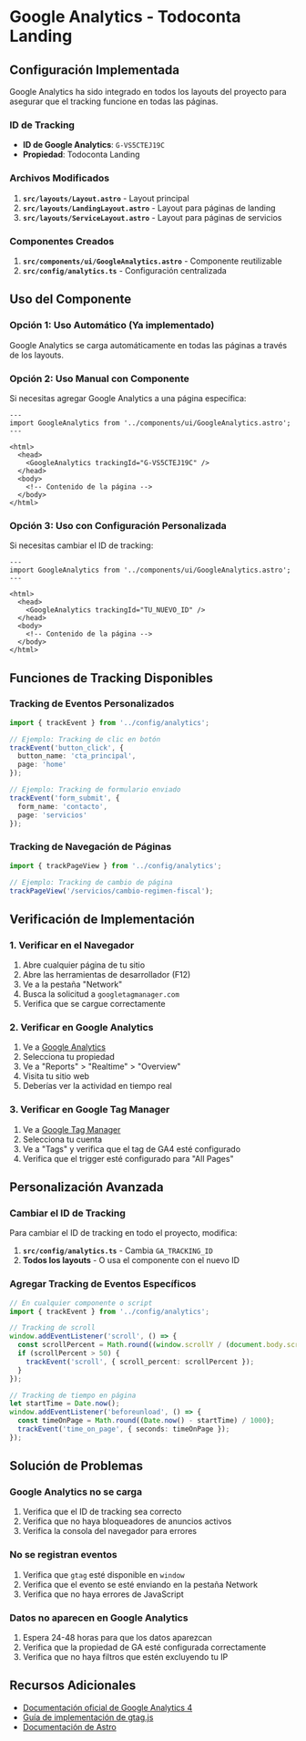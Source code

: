 # Google Analytics - Todoconta Landing

## Configuración Implementada

Google Analytics ha sido integrado en todos los layouts del proyecto para asegurar que el tracking funcione en todas las páginas.

### ID de Tracking
- **ID de Google Analytics**: `G-VS5CTEJ19C`
- **Propiedad**: Todoconta Landing

### Archivos Modificados

1. **`src/layouts/Layout.astro`** - Layout principal
2. **`src/layouts/LandingLayout.astro`** - Layout para páginas de landing
3. **`src/layouts/ServiceLayout.astro`** - Layout para páginas de servicios

### Componentes Creados

1. **`src/components/ui/GoogleAnalytics.astro`** - Componente reutilizable
2. **`src/config/analytics.ts`** - Configuración centralizada

## Uso del Componente

### Opción 1: Uso Automático (Ya implementado)
Google Analytics se carga automáticamente en todas las páginas a través de los layouts.

### Opción 2: Uso Manual con Componente
Si necesitas agregar Google Analytics a una página específica:

```astro
---
import GoogleAnalytics from '../components/ui/GoogleAnalytics.astro';
---

<html>
  <head>
    <GoogleAnalytics trackingId="G-VS5CTEJ19C" />
  </head>
  <body>
    <!-- Contenido de la página -->
  </body>
</html>
```

### Opción 3: Uso con Configuración Personalizada
Si necesitas cambiar el ID de tracking:

```astro
---
import GoogleAnalytics from '../components/ui/GoogleAnalytics.astro';
---

<html>
  <head>
    <GoogleAnalytics trackingId="TU_NUEVO_ID" />
  </head>
  <body>
    <!-- Contenido de la página -->
  </body>
</html>
```

## Funciones de Tracking Disponibles

### Tracking de Eventos Personalizados
```typescript
import { trackEvent } from '../config/analytics';

// Ejemplo: Tracking de clic en botón
trackEvent('button_click', {
  button_name: 'cta_principal',
  page: 'home'
});

// Ejemplo: Tracking de formulario enviado
trackEvent('form_submit', {
  form_name: 'contacto',
  page: 'servicios'
});
```

### Tracking de Navegación de Páginas
```typescript
import { trackPageView } from '../config/analytics';

// Ejemplo: Tracking de cambio de página
trackPageView('/servicios/cambio-regimen-fiscal');
```

## Verificación de Implementación

### 1. Verificar en el Navegador
1. Abre cualquier página de tu sitio
2. Abre las herramientas de desarrollador (F12)
3. Ve a la pestaña "Network"
4. Busca la solicitud a `googletagmanager.com`
5. Verifica que se cargue correctamente

### 2. Verificar en Google Analytics
1. Ve a [Google Analytics](https://analytics.google.com/)
2. Selecciona tu propiedad
3. Ve a "Reports" > "Realtime" > "Overview"
4. Visita tu sitio web
5. Deberías ver la actividad en tiempo real

### 3. Verificar en Google Tag Manager
1. Ve a [Google Tag Manager](https://tagmanager.google.com/)
2. Selecciona tu cuenta
3. Ve a "Tags" y verifica que el tag de GA4 esté configurado
4. Verifica que el trigger esté configurado para "All Pages"

## Personalización Avanzada

### Cambiar el ID de Tracking
Para cambiar el ID de tracking en todo el proyecto, modifica:

1. **`src/config/analytics.ts`** - Cambia `GA_TRACKING_ID`
2. **Todos los layouts** - O usa el componente con el nuevo ID

### Agregar Tracking de Eventos Específicos
```typescript
// En cualquier componente o script
import { trackEvent } from '../config/analytics';

// Tracking de scroll
window.addEventListener('scroll', () => {
  const scrollPercent = Math.round((window.scrollY / (document.body.scrollHeight - window.innerHeight)) * 100);
  if (scrollPercent > 50) {
    trackEvent('scroll', { scroll_percent: scrollPercent });
  }
});

// Tracking de tiempo en página
let startTime = Date.now();
window.addEventListener('beforeunload', () => {
  const timeOnPage = Math.round((Date.now() - startTime) / 1000);
  trackEvent('time_on_page', { seconds: timeOnPage });
});
```

## Solución de Problemas

### Google Analytics no se carga
1. Verifica que el ID de tracking sea correcto
2. Verifica que no haya bloqueadores de anuncios activos
3. Verifica la consola del navegador para errores

### No se registran eventos
1. Verifica que `gtag` esté disponible en `window`
2. Verifica que el evento se esté enviando en la pestaña Network
3. Verifica que no haya errores de JavaScript

### Datos no aparecen en Google Analytics
1. Espera 24-48 horas para que los datos aparezcan
2. Verifica que la propiedad de GA esté configurada correctamente
3. Verifica que no haya filtros que estén excluyendo tu IP

## Recursos Adicionales

- [Documentación oficial de Google Analytics 4](https://developers.google.com/analytics/devguides/collection/ga4)
- [Guía de implementación de gtag.js](https://developers.google.com/gtagjs/devguide)
- [Documentación de Astro](https://docs.astro.build/)

